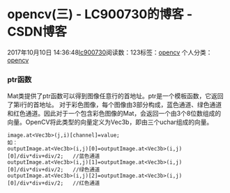 # opencv(三) - LC900730的博客 - CSDN博客
2017年10月10日 14:36:48[lc900730](https://me.csdn.net/LC900730)阅读数：123标签：[opencv](https://so.csdn.net/so/search/s.do?q=opencv&t=blog)
个人分类：[opencv](https://blog.csdn.net/LC900730/article/category/7199508)
### ptr函数
Mat类提供了ptr函数可以得到图像任意行的首地址。ptr是一个模板函数，它返回了第i行的首地址。
对于彩色图像，每个图像由3部分构成，蓝色通道、绿色通道和红色通道。因此对于一个包含彩色图像的Mat，会返回一个由3个8位数组成的向量。OpenCV将此类型的向量定义为Vec3b，即由三个uchar组成的向量。
```
image.at<Vec3b>(j,i)[channel]=value;
如：
outputImage.at<Vec3b>(i,j)[0]=outputImage.at<Vec3b>(i,j)[0]/div*div+div/2;   //蓝色通道
outputImage.at<Vec3b>(i,j)[1]=outputImage.at<Vec3b>(i,j)[0]/div*div+div/2;   //绿色通道
outputImage.at<Vec3b>(i,j)[2]=outputImage.at<Vec3b>(i,j)[0]/div*div+div/2;   //红色通道
```
